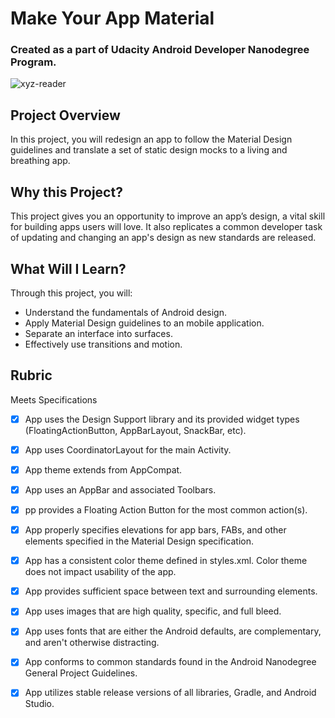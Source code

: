 # Make Your App Material

### Created as a part of Udacity Android Developer Nanodegree Program.
![xyz-reader]

## Project Overview
In this project, you will redesign an app to follow the Material Design guidelines and translate a set of static design mocks to a living and breathing app.

## Why this Project?
This project gives you an opportunity to improve an app’s design, a vital skill for building apps users will love. It also replicates a common developer task of updating and changing an app's design as new standards are released.

## What Will I Learn?
Through this project, you will:

* Understand the fundamentals of Android design.
* Apply Material Design guidelines to an mobile application.
* Separate an interface into surfaces.
* Effectively use transitions and motion.

## Rubric

Meets Specifications
- [x] App uses the Design Support library and its provided widget types (FloatingActionButton, AppBarLayout, SnackBar, etc).

- [x] App uses CoordinatorLayout for the main Activity.

- [x] App theme extends from AppCompat.

- [x] App uses an AppBar and associated Toolbars.

- [x] pp provides a Floating Action Button for the most common action(s).

- [x] App properly specifies elevations for app bars, FABs, and other elements specified in the Material Design specification.

- [x] App has a consistent color theme defined in styles.xml. Color theme does not impact usability of the app.

- [x] App provides sufficient space between text and surrounding elements.

- [x] App uses images that are high quality, specific, and full bleed.

- [x] App uses fonts that are either the Android defaults, are complementary, and aren't otherwise distracting.

- [x] App conforms to common standards found in the Android Nanodegree General Project Guidelines.

- [x] App utilizes stable release versions of all libraries, Gradle, and Android Studio.

[xyz-reader]: https://github.com/ericafenyo/make-your-app-material/blob/master/images/xyz-reader.png